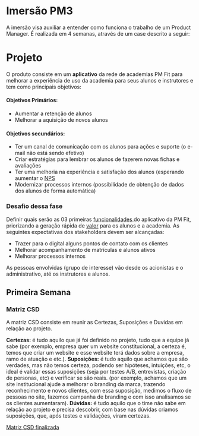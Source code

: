 # Imersão PM3

A imersão visa auxiliar a entender como funciona o trabalho de um Product Manager.
É realizada em 4 semanas, através de um case descrito a seguir:


# Projeto

O produto consiste em um **aplicativo** da rede de academias PM Fit para melhorar a experiência de uso da academia para seus alunos e instrutores e tem como principais objetivos:
#### Objetivos Primários:
- Aumentar a retenção de alunos 
- Melhorar a aquisição de novos alunos
#### Objetivos secundários:  
- Ter um canal de comunicação com os alunos para ações e suporte (o e-mail não está sendo efetivo)
- Criar estratégias para lembrar os alunos de fazerem novas fichas e avaliações
- Ter uma melhoria na experiência e satisfação dos alunos (esperando aumentar o [NPS](https://www.cursospm3.com.br/glossario/nps-net-promoter-score/)
- Modernizar processos internos (possibilidade de obtenção de dados dos alunos de forma automática)

### Desafio dessa fase

Definir quais serão as 03 primeiras <u>funcionalidades </u> do aplicativo da PM Fit, priorizando a geração rápida de [valor](https://www.cursospm3.com.br/glossario/value-proposition/) para os alunos e a academia.
As seguintes expectativas dos stakeholders devem ser alcançadas:

- Trazer para o digital alguns pontos de contato com os clientes
- Melhorar acompanhamento de matrículas e alunos ativos
- Melhorar processos internos

As pessoas envolvidas (grupo de interesse) vão desde os acionistas e o administrativo, até os instrutores e alunos.

## Primeira Semana

### Matriz CSD

A matriz CSD consiste em reunir as Certezas, Suposições e Duvidas em relação ao projeto.

**Certezas:** é tudo aquilo que já foi definido no projeto, tudo que a equipe já sabe (por exemplo, empresa quer um website constitucional, a certeza é, temos que criar um website e esse website terá dados sobre a empresa, ramo de atuação e etc.).
**Suposições:** é tudo aquilo que achamos que são verdades, mas não temos certeza, podendo ser hipóteses, intuições, etc, o ideal é validar essas suposições (seja por testes A/B, entrevistas, criação de personas, etc) e verificar se são reais. (por exemplo, achamos que um site institucional ajude a melhorar o branding da marca, trazendo reconhecimento e novos clientes, com essa suposição, medimos o fluxo de pessoas no site, fazemos campanha de branding e com isso analisamos se os clientes aumentaram).
**Dúvidas:** é tudo aquilo que o time não sabe em relação ao projeto e precisa descobrir, com base nas dúvidas criamos suposições, que, após testes e validações, viram certezas.

[Matriz CSD finalizada](https://miro.com/app/board/uXjVPuwwkqg=/?share_link_id=77116067631)
